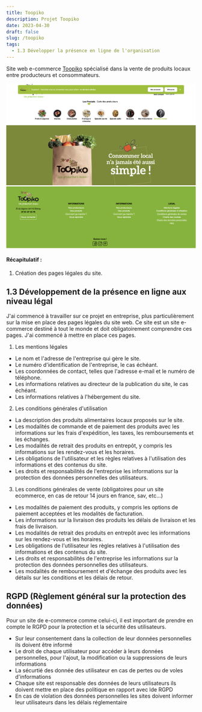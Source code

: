 ```yaml
---
title: Toopiko
description: Projet Toopiko
date: 2023-04-30
draft: false
slug: /toopiko
tags:
  - 1.3 Développer la présence en ligne de l'organisation
---
```


Site web e-commerce [Toopiko](https://toopiko.fr/) spécialisé dans la vente de produits locaux entre producteurs et consommateurs.

![accueil page](./pictures/accueil.png)
![legal page](./pictures/legal.png)

#### Récapitulatif :

1. Création des pages légales du site.

## 1.3 Développement de la présence en ligne aux niveau légal

J'ai commencé à travailler sur ce projet en entreprise, plus particulièrement sur la mise en place des pages légales du site web. Ce site est un site e-commerce destiné à tout le monde et doit obligatoirement comprendre ces pages. J'ai commencé à mettre en place ces pages.

1. Les mentions légales

- Le nom et l'adresse de l'entreprise qui gère le site.
- Le numéro d'identification de l'entreprise, le cas échéant.
- Les coordonnées de contact, telles que l'adresse e-mail et le numéro de téléphone.
- Les informations relatives au directeur de la publication du site, le cas échéant.
- Les informations relatives à l'hébergement du site.

2. Les conditions générales d'utilisation

- La description des produits alimentaires locaux proposés sur le site.
- Les modalités de commande et de paiement des produits avec les informations sur les frais d'expédition, les taxes, les remboursements et les échanges.
- Les modalités de retrait des produits en entrepôt, y compris les informations sur les rendez-vous et les horaires.
- Les obligations de l'utilisateur et les règles relatives à l'utilisation des informations et des contenus du site.
- Les droits et responsabilités de l'entreprise les informations sur la protection des données personnelles des utilisateurs.

3. Les conditions générales de vente (obligatoires pour un site ecommerce, en cas de retour 14 jours en france, sav, etc...)

- Les modalités de paiement des produits, y compris les options de paiement acceptées et les modalités de facturation.
- Les informations sur la livraison des produits les délais de livraison et les frais de livraison.
- Les modalités de retrait des produits en entrepôt avec les informations sur les rendez-vous et les horaires.
- Les obligations de l'utilisateur les règles relatives à l'utilisation des informations et des contenus du site.
- Les droits et responsabilités de l'entreprise les informations sur la protection des données personnelles des utilisateurs.
- Les modalités de remboursement et d'échange des produits avec les détails sur les conditions et les délais de retour.

## RGPD (Règlement général sur la protection des données)

Pour un site de e-commerce comme celui-ci, il est important de prendre en compte le RGPD pour la protection et la sécurité des utilisateurs.

- Sur leur consentement dans la collection de leur données personnelles ils doivent être informé
- Le droit de chaque utilisateur pour accéder à leurs données personnelles, pour l'ajout, la modification ou la suppressions de leurs informations
- La sécurtié des donnée des utilisateur en cas de pertes ou de voles d'informations
- Chaque site est responsable des données de leurs utilisateurs ils doivent mettre en place des politique en rapport avec lde RGPD
- En cas de violation des données personnelles les sites doivent informer leur utilisateurs dans les délais réglementaire
